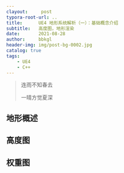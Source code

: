 ```yaml
---
clayout:     post
typora-root-url: ..
title:      UE4 地形系统解析（一）：基础概念介绍
subtitle:   高度图，地形渲染
date:       2021-08-28
author:     bbkgl
header-img: img/post-bg-0002.jpg
catalog: true
tags:
    - UE4
    - C++
---
```


> 连雨不知春去
>
> 一晴方觉夏深

## 地形概述

## 高度图

## 权重图

